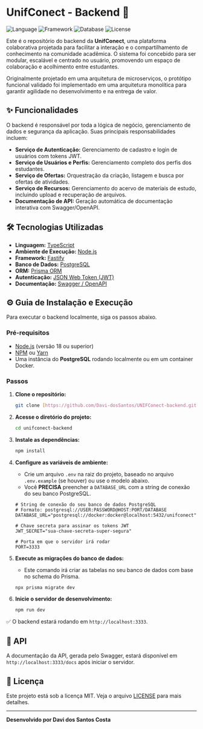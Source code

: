 # UnifConect - Backend 🚀

![Language](https://img.shields.io/badge/Language-TypeScript-blue?style=for-the-badge)
![Framework](https://img.shields.io/badge/Framework-Fastify-lightgrey?style=for-the-badge)
![Database](https://img.shields.io/badge/Database-PostgreSQL-blue?style=for-the-badge)
![License](https://img.shields.io/badge/License-MIT-green?style=for-the-badge)

Este é o repositório do backend da **UnifConect**, uma plataforma colaborativa projetada para facilitar a interação e o compartilhamento de conhecimento na comunidade acadêmica. O sistema foi concebido para ser modular, escalável e centrado no usuário, promovendo um espaço de colaboração e acolhimento entre estudantes.

Originalmente projetado em uma arquitetura de microserviços, o protótipo funcional validado foi implementado em uma arquitetura monolítica para garantir agilidade no desenvolvimento e na entrega de valor.

## ✨ Funcionalidades

O backend é responsável por toda a lógica de negócio, gerenciamento de dados e segurança da aplicação. Suas principais responsabilidades incluem:

-   **Serviço de Autenticação:** Gerenciamento de cadastro e login de usuários com tokens JWT.
-   **Serviço de Usuários e Perfis:** Gerenciamento completo dos perfis dos estudantes.
-   **Serviço de Ofertas:** Orquestração da criação, listagem e busca por ofertas de atividades.
-   **Serviço de Recursos:** Gerenciamento do acervo de materiais de estudo, incluindo upload e recuperação de arquivos.
-   **Documentação de API:** Geração automática de documentação interativa com Swagger/OpenAPI.

## 🛠️ Tecnologias Utilizadas

-   **Linguagem:** [TypeScript](https://www.typescriptlang.org/)
-   **Ambiente de Execução:** [Node.js](https://nodejs.org/en/)
-   **Framework:** [Fastify](https://www.fastify.io/)
-   **Banco de Dados:** [PostgreSQL](https://www.postgresql.org/)
-   **ORM:** [Prisma ORM](https://www.prisma.io/)
-   **Autenticação:** [JSON Web Token (JWT)](https://jwt.io/)
-   **Documentação:** [Swagger / OpenAPI](https://swagger.io/)

## ⚙️ Guia de Instalação e Execução

Para executar o backend localmente, siga os passos abaixo.

### Pré-requisitos

-   [Node.js](https://nodejs.org/en/) (versão 18 ou superior)
-   [NPM](https://www.npmjs.com/) ou [Yarn](https://yarnpkg.com/)
-   Uma instância do **PostgreSQL** rodando localmente ou em um container Docker.

### Passos

1.  **Clone o repositório:**
    ```bash
    git clone [https://github.com/Davi-dosSantos/UNIFConect-backend.git](https://github.com/Davi-dosSantos/UNIFConect-backend.git)
    ```

2.  **Acesse o diretório do projeto:**
    ```bash
    cd unifconect-backend
    ```

3.  **Instale as dependências:**
    ```bash
    npm install
    ```

4.  **Configure as variáveis de ambiente:**
    -   Crie um arquivo `.env` na raiz do projeto, baseado no arquivo `.env.example` (se houver) ou use o modelo abaixo.
    -   Você **PRECISA** preencher a `DATABASE_URL` com a string de conexão do seu banco PostgreSQL.
    ```env
    # String de conexão do seu banco de dados PostgreSQL
    # Formato: postgresql://USER:PASSWORD@HOST:PORT/DATABASE
    DATABASE_URL="postgresql://docker:docker@localhost:5432/unifconect"

    # Chave secreta para assinar os tokens JWT
    JWT_SECRET="sua-chave-secreta-super-segura"

    # Porta em que o servidor irá rodar
    PORT=3333
    ```

5.  **Execute as migrações do banco de dados:**
    -   Este comando irá criar as tabelas no seu banco de dados com base no schema do Prisma.
    ```bash
    npx prisma migrate dev
    ```

6.  **Inicie o servidor de desenvolvimento:**
    ```bash
    npm run dev
    ```

✅ O backend estará rodando em `http://localhost:3333`.

## 📖 API

A documentação da API, gerada pelo Swagger, estará disponível em `http://localhost:3333/docs` após iniciar o servidor.

## 📄 Licença

Este projeto está sob a licença MIT. Veja o arquivo [LICENSE](LICENSE) para mais detalhes.

---
**Desenvolvido por Davi dos Santos Costa**
